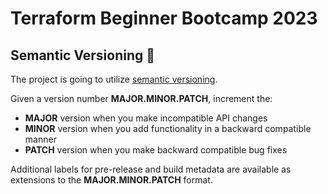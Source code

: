 # Terraform Beginner Bootcamp 2023

## Semantic Versioning :mage:
The project is going to utilize [semantic versioning](https://semver.org/). 

Given a version number **MAJOR.MINOR.PATCH**, increment the:

- **MAJOR** version when you make incompatible API changes
- **MINOR** version when you add functionality in a backward compatible manner
- **PATCH** version when you make backward compatible bug fixes

Additional labels for pre-release and build metadata are available as extensions to the **MAJOR.MINOR.PATCH** format.
